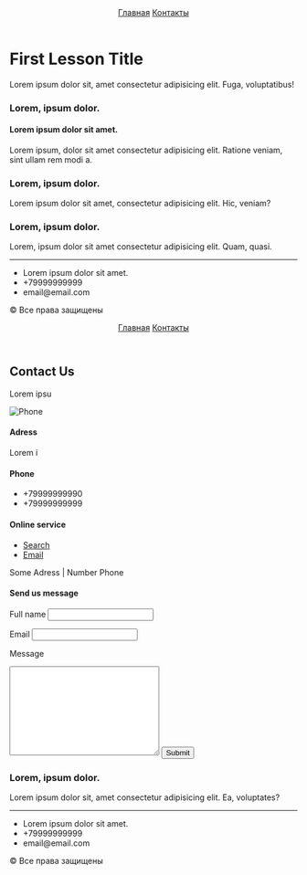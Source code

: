 
<html lang="en">
<body>
    <header>
        <div>
            <a href="./index.html">Главная</a>
            <a href="./pages/ContactUsPage.html">Контакты</a>
        </div>
    </header>
    <main>
        <div>
            <h1>First Lesson Title</h1>
            <p>Lorem ipsum dolor sit, amet consectetur adipisicing elit. Fuga, voluptatibus!</p>
            <h3>Lorem, ipsum dolor.</h3>
            <h4>Lorem ipsum dolor sit amet.</h4>
            <p>Lorem ipsum, dolor sit amet consectetur adipisicing elit. Ratione veniam, sint ullam rem modi a.</p>
            <h3>Lorem, ipsum dolor.</h3>
            <p>Lorem ipsum dolor sit amet, consectetur adipisicing elit. Hic, veniam?</p>
            <h3>Lorem, ipsum dolor.</h3>
            <p>Lorem, ipsum dolor sit amet consectetur adipisicing elit. Quam, quasi.</p>
        </div>
    </main>
        <hr>
        <ul>
            <li>Lorem ipsum dolor sit amet.</li>
            <li>+79999999999</li>
            <li>email@email.com</li>
        </ul>
        <p>&copy; Все права защищены</p>
</body>
</html>

<html lang="en">
<body>
    <header>
        <div>
            <a href="./../index.html">Главная</a>
            <a href="./ContactWithUs.html">Контакты</a>
        </div>
    </header>
    <main>
        <h2>Contact Us</h2>
        <p>Lorem ipsu</p>
        <img src="./../img/PhoneSVG.svg" alt="Phone">
        <h4>Adress</h4>
        <p>Lorem i</p>
        <h4>Phone</h4>
        <ul>
            <li>+79999999990</li>
            <li>+79999999999</li>
        </ul>
        <h4>Online service</h4>
        <ul>
            <li><a href="https://www.google.com">Search</a></li>
            <li><a href="mailto:scmelan@gmail.com">Email</a></li>
        </ul>
        <p>Some Adress | Number Phone</p>
        <h4>Send us message</h4>
        <p>Full name <input type="text"></p>
        <p>Email <input type="email"></p>
        <p>Message</p>
        <textarea cols="30" rows="10"></textarea>
        <button type="submit">Submit</button>
        <div class="map">
            <script type="text/javascript" charset="utf-8" async src="https://api-maps.yandex.ru/services/constructor/1.0/js/?um=constructor%3A33f4684ccd7ba2dd3ca8159feabf2f953366ee5cb8482c219f9b4eebb4e79b63&amp;width=500&amp;height=400&amp;lang=ru_RU&amp;scroll=true"></script>
        </div>
    </main>
        <h3>Lorem, ipsum dolor.</h3>
        <p>Lorem ipsum dolor sit, amet consectetur adipisicing elit. Ea, voluptates?</p>
        <hr>
        <ul>
            <li>Lorem ipsum dolor sit amet.</li>
            <li>+79999999999</li>
            <li>email@email.com</li>
        </ul>
        <p>&copy; Все права защищены</p>
</body>
</html>
